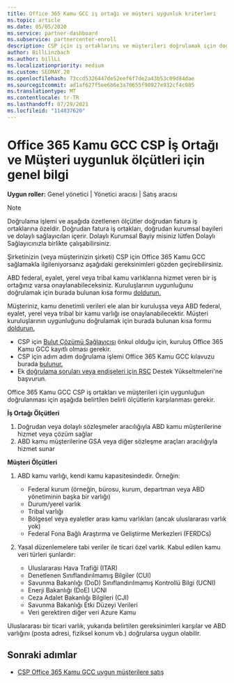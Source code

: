 ```yaml
---
title: Office 365 Kamu GCC iş ortağı ve müşteri uygunluk kriterleri
ms.topic: article
ms.date: 05/05/2020
ms.service: partner-dashboard
ms.subservice: partnercenter-enroll
description: CSP için iş ortaklarını ve müşterileri doğrulamak için doğrudan fatura iş ortaklarının (doğrudan kurumsal bayiler, dolaylı sağlayıcılar) Office 365 Kamu GCC adımları öğrenin.
author: BillLinzbach
ms.author: billLi
ms.localizationpriority: medium
ms.custom: SEOMAY.20
ms.openlocfilehash: 73ccd5326447de52eef6f7de2a43b53c09d84dae
ms.sourcegitcommit: ad1af627f5ee6b6e3a70655f90927e932cf4c985
ms.translationtype: MT
ms.contentlocale: tr-TR
ms.lasthandoff: 07/29/2021
ms.locfileid: "114837620"
---
```

# <a name="office-365-government-gcc-for-csp-partner-and-customer-eligibility-criteria"></a>Office 365 Kamu GCC CSP İş Ortağı ve Müşteri uygunluk ölçütleri için genel bilgi 

**Uygun roller:** Genel yönetici | Yönetici aracısı | Satış aracısı

>[!NOTE]
>Doğrulama işlemi ve aşağıda özetlenen ölçütler doğrudan fatura iş ortaklarına özeldir. Doğrudan fatura iş ortakları, doğrudan kurumsal bayileri ve dolaylı sağlayıcıları içerir.  Dolaylı Kurumsal Bayiy misiniz lütfen Dolaylı Sağlayıcınızla birlikte çalışabilirsiniz.

Şirketinizin (veya müşterinizin şirketi) CSP için Office 365 Kamu GCC sağlamakla ilgileniyorsanız aşağıdaki gereksinimleri gözden geçirebilirsiniz.

ABD federal, eyalet, yerel veya tribal kamu varlıklarına hizmet veren bir iş ortağınız varsa onaylanabileceksiniz. Kuruluşlarının uygunluğunu doğrulamak için burada bulunan kısa formu [doldurun.](https://products.office.com/government/eligibility-validation?ReqType=CSPPartner)

Müşteriniz, kamu denetimli verileri ele alan bir kuruluşsa veya ABD federal, eyalet, yerel veya tribal bir kamu varlığı ise onaylanabilecektir. Müşteri kuruluşlarının uygunluğunu doğrulamak için burada bulunan kısa formu [doldurun.](https://products.office.com/government/eligibility-validation?ReqType=CSPCustomer) 

-   CSP için [Bulut Çözümü Sağlayıcısı](https://partnercenter.microsoft.com/partner/cloud-solution-provider) önkul olduğu için, kuruluş Office 365 Kamu GCC kayıtlı olması gerekir.
-   CSP için adım adım doğrulama işlemi Office 365 Kamu GCC kılavuzu burada [bulunur.](https://go.microsoft.com/fwlink/?linkid=2007323)
-   Ek [doğrulama soruları veya endişeleri için RSC](mailto:usgcce@microsoft.com) Destek Yükseltmeleri'ne başvurun.

Office 365 Kamu GCC CSP iş ortakları ve müşterileri için uygunluğun doğrulanması için aşağıda belirtilen belirli ölçütlerin karşılanması gerekir.

**İş Ortağı Ölçütleri**
1.  Doğrudan veya dolaylı sözleşmeler aracılığıyla ABD kamu müşterilerine hizmet veya çözüm sağlar
2.  ABD kamu müşterilerine GSA veya diğer sözleşme araçları aracılığıyla hizmet sunar

**Müşteri Ölçütleri**
1.  ABD kamu varlığı, kendi kamu kapasitesindedir. Örneğin:
 
    -  Federal kurum (örneğin, bürosu, kurum, departman veya ABD yönetiminin başka bir varlığı)
    -   Durum/yerel varlık 
    -   Tribal varlığı
    -   Bölgesel veya eyaletler arası kamu varlıkları (ancak uluslararası varlık yok)
    -   Federal Fona Bağlı Araştırma ve Geliştirme Merkezleri (FERDCs)

2.  Yasal düzenlemelere tabi veriler ile ticari özel varlık. Kabul edilen kamu veri türleri şunlardır: 
    -   Uluslararası Hava Trafiği (ITAR)
    -   Denetlenen Sınıflandırılmamış Bilgiler (CUI)
    -   Savunma Bakanlığı (DoD) Sınıflandırılmamış Kontrollü Bilgi (UCNI)
    -   Enerji Bakanlığı (DoE) UCNI
    -   Ceza Adalet Bakanlığı Bilgileri (CJI)
    -   Savunma Bakanlığı Etki Düzeyi Verileri
    -   Veri gerektiren diğer veri Azure Kamu

Uluslararası bir ticari varlık, yukarıda belirtilen gereksinimleri karşılar ve ABD varlığını (posta adresi, fiziksel konum vb.) doğrularsa uygun olabilir.

## <a name="next-steps"></a>Sonraki adımlar

- [CSP Office 365 Kamu GCC uygun müşterilere satış](csp-gcc-overview.md)